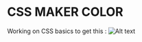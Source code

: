 # CSS MAKER COLOR

Working on CSS basics to get this :
<img src="/AmauryMaros/Responsive-Web-Design/css_maker_color/css_maker_color.jpg" alt="Alt text" title="Optional title">
